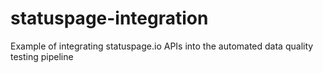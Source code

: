 # statuspage-integration
Example of integrating statuspage.io APIs into the automated data quality testing pipeline
